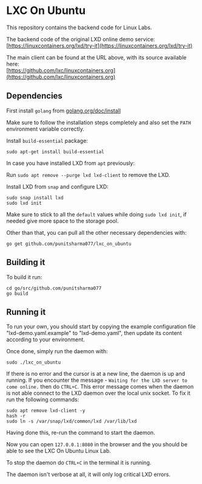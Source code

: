 # LXC On Ubuntu

This repository contains the backend code for Linux Labs. 


The backend code of the original LXD online demo service:
[https://linuxcontainers.org/lxd/try-it](https://linuxcontainers.org/lxd/try-it)

The main client can be found at the URL above, with its source available here:  
[https://github.com/lxc/linuxcontainers.org](https://github.com/lxc/linuxcontainers.org)

## Dependencies

First install `golang` from [golang.org/doc/install](https://golang.org/doc/install)

Make sure to follow the installation steps completely and also set the `PATH` environment variable correctly.

Install `build-essential` package:

```sudo apt-get install build-essential```

In case you have installed LXD from `apt` previously:

Run ```sudo apt remove --purge lxd lxd-client``` to remove the LXD.

Install LXD from `snap` and configure LXD:
```
sudo snap install lxd
sudo lxd init
```
Make sure to stick to all the `default` values while doing `sudo lxd init`, if needed give more space to the storage pool.

Other than that, you can pull all the other necessary dependencies with:

    go get github.com/punitsharma077/lxc_on_ubuntu

## Building it

To build it run:

```
cd go/src/github.com/punitsharma077
go build
```

## Running it

To run your own, you should start by copying the example configuration
file "lxd-demo.yaml.example" to "lxd-demo.yaml", then update its content
according to your environment.

Once done, simply run the daemon with:

`sudo ./lxc_on_ubuntu`

If there is no error and the cursor is at a new line, the daemon is up and running.
If you encounter the message - `Waiting for the LXD server to come online.` then do `CTRL+C`. This error message comes when the daemon is not able connect to the LXD daemon over the local unix socket. To fix it run the following commands:

```
sudo apt remove lxd-client -y
hash -r
sudo ln -s /var/snap/lxd/common/lxd /var/lib/lxd
```

Having done this, re-run the command to start the daemon.

Now you can open `127.0.0.1:8080` in the browser and the you should be able to see the LXC On Ubuntu Linux Lab.

To stop the daemon do `CTRL+C` in the terminal it is running.

The daemon isn't verbose at all, it will only log critical LXD errors.
